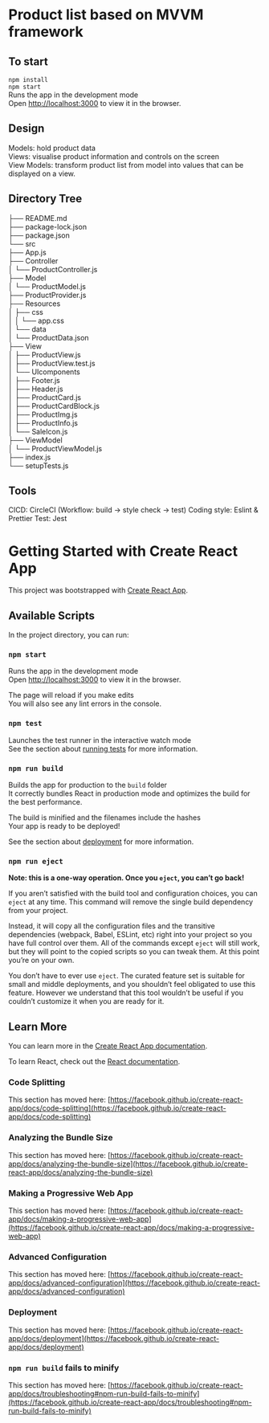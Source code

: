 # Product list based on MVVM framework
## To start

`npm install`\
`npm start`\
Runs the app in the development mode\
Open [http://localhost:3000](http://localhost:3000) to view it in the browser.

## Design

Models: hold product data\
Views: visualise product information and controls on the screen\
View Models: transform product list from model into values that can be displayed on a view.

## Directory Tree

├── README.md\
├── package-lock.json\
├── package.json\
└── src\
    ├── App.js\
    ├── Controller\
    │   └── ProductController.js\
    ├── Model\
    │   └── ProductModel.js\
    ├── ProductProvider.js\
    ├── Resources\
    │   ├── css\
    │   │   └── app.css\
    │   └── data\
    │       └── ProductData.json\
    ├── View\
    │   ├── ProductView.js\
    │   ├── ProductView.test.js\
    │   └── UIcomponents\
    │       ├── Footer.js\
    │       ├── Header.js\
    │       ├── ProductCard.js\
    │       ├── ProductCardBlock.js\
    │       ├── ProductImg.js\
    │       ├── ProductInfo.js\
    │       └── SaleIcon.js\
    ├── ViewModel\
    │   └── ProductViewModel.js\
    ├── index.js\
    └── setupTests.js

## Tools

CICD: CircleCI (Workflow: build -> style check -> test)
Coding style: Eslint & Prettier
Test: Jest

# Getting Started with Create React App

This project was bootstrapped with [Create React App](https://github.com/facebook/create-react-app).

## Available Scripts

In the project directory, you can run:

### `npm start`

Runs the app in the development mode\
Open [http://localhost:3000](http://localhost:3000) to view it in the browser.

The page will reload if you make edits\
You will also see any lint errors in the console.

### `npm test`

Launches the test runner in the interactive watch mode\
See the section about [running tests](https://facebook.github.io/create-react-app/docs/running-tests) for more information.

### `npm run build`

Builds the app for production to the `build` folder\
It correctly bundles React in production mode and optimizes the build for the best performance.

The build is minified and the filenames include the hashes\
Your app is ready to be deployed!

See the section about [deployment](https://facebook.github.io/create-react-app/docs/deployment) for more information.

### `npm run eject`

**Note: this is a one-way operation. Once you `eject`, you can’t go back!**

If you aren’t satisfied with the build tool and configuration choices, you can `eject` at any time. This command will remove the single build dependency from your project.

Instead, it will copy all the configuration files and the transitive dependencies (webpack, Babel, ESLint, etc) right into your project so you have full control over them. All of the commands except `eject` will still work, but they will point to the copied scripts so you can tweak them. At this point you’re on your own.

You don’t have to ever use `eject`. The curated feature set is suitable for small and middle deployments, and you shouldn’t feel obligated to use this feature. However we understand that this tool wouldn’t be useful if you couldn’t customize it when you are ready for it.

## Learn More

You can learn more in the [Create React App documentation](https://facebook.github.io/create-react-app/docs/getting-started).

To learn React, check out the [React documentation](https://reactjs.org/).

### Code Splitting

This section has moved here: [https://facebook.github.io/create-react-app/docs/code-splitting](https://facebook.github.io/create-react-app/docs/code-splitting)

### Analyzing the Bundle Size

This section has moved here: [https://facebook.github.io/create-react-app/docs/analyzing-the-bundle-size](https://facebook.github.io/create-react-app/docs/analyzing-the-bundle-size)

### Making a Progressive Web App

This section has moved here: [https://facebook.github.io/create-react-app/docs/making-a-progressive-web-app](https://facebook.github.io/create-react-app/docs/making-a-progressive-web-app)

### Advanced Configuration

This section has moved here: [https://facebook.github.io/create-react-app/docs/advanced-configuration](https://facebook.github.io/create-react-app/docs/advanced-configuration)

### Deployment

This section has moved here: [https://facebook.github.io/create-react-app/docs/deployment](https://facebook.github.io/create-react-app/docs/deployment)

### `npm run build` fails to minify

This section has moved here: [https://facebook.github.io/create-react-app/docs/troubleshooting#npm-run-build-fails-to-minify](https://facebook.github.io/create-react-app/docs/troubleshooting#npm-run-build-fails-to-minify)
